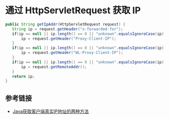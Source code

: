 # 通过 HttpServletRequest 获取 IP

```java
public String getIpAddr(HttpServletRequest request) {  
   String ip = request.getHeader("x-forwarded-for");  
   if(ip == null || ip.length() == 0 || "unknown".equalsIgnoreCase(ip)) {  
       ip = request.getHeader("Proxy-Client-IP");  
   }  
   if(ip == null || ip.length() == 0 || "unknown".equalsIgnoreCase(ip)) {  
       ip = request.getHeader("WL-Proxy-Client-IP");  
   }  
   if(ip == null || ip.length() == 0 || "unknown".equalsIgnoreCase(ip)) {  
       ip = request.getRemoteAddr();  
   }  
   return ip;  
}
```

## 参考链接

- [Java获取客户端真实IP地址的两种方法](http://dpn525.iteye.com/blog/1132318)
